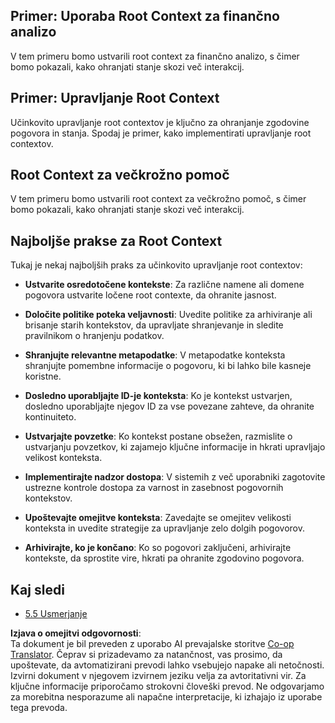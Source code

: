 <!--
CO_OP_TRANSLATOR_METADATA:
{
  "original_hash": "8311f46a35cf608c9780f39b62c9dc3f",
  "translation_date": "2025-06-13T01:27:00+00:00",
  "source_file": "05-AdvancedTopics/mcp-root-contexts/README.md",
  "language_code": "sl"
}
-->
## Primer: Uporaba Root Context za finančno analizo

V tem primeru bomo ustvarili root context za finančno analizo, s čimer bomo pokazali, kako ohranjati stanje skozi več interakcij.

## Primer: Upravljanje Root Context

Učinkovito upravljanje root contextov je ključno za ohranjanje zgodovine pogovora in stanja. Spodaj je primer, kako implementirati upravljanje root contextov.

## Root Context za večkrožno pomoč

V tem primeru bomo ustvarili root context za večkrožno pomoč, s čimer bomo pokazali, kako ohranjati stanje skozi več interakcij.

## Najboljše prakse za Root Context

Tukaj je nekaj najboljših praks za učinkovito upravljanje root contextov:

- **Ustvarite osredotočene kontekste**: Za različne namene ali domene pogovora ustvarite ločene root contexte, da ohranite jasnost.

- **Določite politike poteka veljavnosti**: Uvedite politike za arhiviranje ali brisanje starih kontekstov, da upravljate shranjevanje in sledite pravilnikom o hranjenju podatkov.

- **Shranjujte relevantne metapodatke**: V metapodatke konteksta shranjujte pomembne informacije o pogovoru, ki bi lahko bile kasneje koristne.

- **Dosledno uporabljajte ID-je konteksta**: Ko je kontekst ustvarjen, dosledno uporabljajte njegov ID za vse povezane zahteve, da ohranite kontinuiteto.

- **Ustvarjajte povzetke**: Ko kontekst postane obsežen, razmislite o ustvarjanju povzetkov, ki zajamejo ključne informacije in hkrati upravljajo velikost konteksta.

- **Implementirajte nadzor dostopa**: V sistemih z več uporabniki zagotovite ustrezne kontrole dostopa za varnost in zasebnost pogovornih kontekstov.

- **Upoštevajte omejitve konteksta**: Zavedajte se omejitev velikosti konteksta in uvedite strategije za upravljanje zelo dolgih pogovorov.

- **Arhivirajte, ko je končano**: Ko so pogovori zaključeni, arhivirajte kontekste, da sprostite vire, hkrati pa ohranite zgodovino pogovora.

## Kaj sledi

- [5.5 Usmerjanje](../mcp-routing/README.md)

**Izjava o omejitvi odgovornosti**:  
Ta dokument je bil preveden z uporabo AI prevajalske storitve [Co-op Translator](https://github.com/Azure/co-op-translator). Čeprav si prizadevamo za natančnost, vas prosimo, da upoštevate, da avtomatizirani prevodi lahko vsebujejo napake ali netočnosti. Izvirni dokument v njegovem izvirnem jeziku velja za avtoritativni vir. Za ključne informacije priporočamo strokovni človeški prevod. Ne odgovarjamo za morebitna nesporazume ali napačne interpretacije, ki izhajajo iz uporabe tega prevoda.